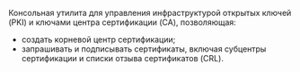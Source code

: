 Консольная утилита для управления инфраструктурой открытых ключей (PKI) и
ключами центра сертификации (CA), позволяющая:
- создать корневой центр сертификации;
- запрашивать и подписывать сертификаты, включая субцентры сертификации и
  списки отзыва сертификатов (CRL).
